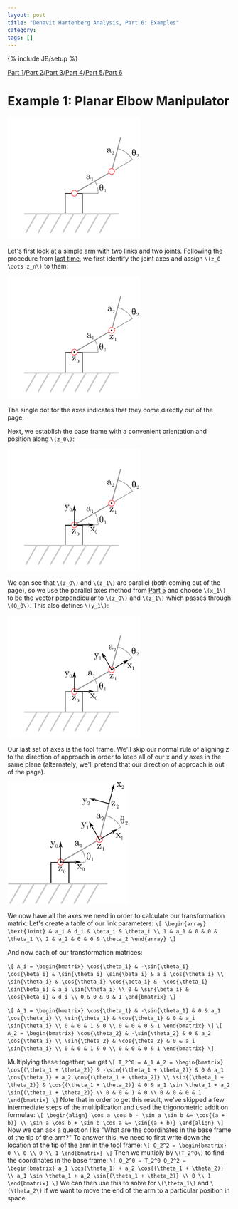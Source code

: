 ```yaml
---
layout: post
title: "Denavit Hartenberg Analysis, Part 6: Examples"
category: 
tags: []
---
```

{% include JB/setup %}

[Part 1](/2012/06/05/denavit-hartenberg-robotic-control/)/[Part 2](/2012/06/09/denavit-hartenberg-for-robotics-part-2-homogeneous-matrices/)/[Part 3](/2012/06/10/denavit-hartenberg-for-robotics-part-3-the-d-h-parameters/)/[Part 4](/2012/06/19/denavit-hartenberg-parameters-part-4-existence-and-uniqueness/)/[Part 5](/2012/06/25/denavit-hartenberg-analysis-part-5-assigning-coordinate-frames/)/[Part 6](/2012/06/27/denavit-hartenberg-analysis-part-6-examples/)

# Example 1: Planar Elbow Manipulator

<img class="svg-figure" src="/img/2012-06-27/planar_elbow_manipulator.svg" style="height:275px">


Let's first look at a simple arm with two links and two joints. Following the procedure from [last time](/2012/06/25/denavit-hartenberg-analysis-part-5-assigning-coordinate-frames#solving_the_entire_arm), we first identify the joint axes and assign `\(z_0 \dots z_n\)` to them:

<img class="svg-figure" src="/img/2012-06-27/planar_elbow_manipulator_z.svg" style="height:275px">

The single dot for the axes indicates that they come directly out of the page.

Next, we establish the base frame with a convenient orientation and position along `\(z_0\)`:

<img class="svg-figure" src="/img/2012-06-27/planar_elbow_manipulator_base.svg" style="height:275px">


We can see that `\(z_0\)` and `\(z_1\)` are parallel (both coming out of the page), so we use the parallel axes method from [Part 5](/2012/06/25/denavit-hartenberg-analysis-part-5-assigning-coordinate-frames#case_2__and__are_parallel) and choose `\(x_1\)` to be the vector perpendicular to `\(z_0\)` and `\(z_1\)` which passes through `\(O_0\)`. This also defines `\(y_1\)`:

<img class="svg-figure" src="/img/2012-06-27/planar_elbow_manipulator_frame1.svg" style="height:275px">


Our last set of axes is the tool frame. We'll skip our normal rule of aligning z to the direction of approach in order to keep all of our x and y axes in the same plane (alternately, we'll pretend that our direction of approach is out of the page).

<img class="svg-figure" src="/img/2012-06-27/planar_elbow_manipulator_frame_n.svg" style="height:275px">


We now have all the axes we need in order to calculate our transformation matrix. Let's create a table of our link parameters:
`\[
\begin{array}
\text{Joint} & a_i & d_i & \beta_i & \theta_i \\
1 & a_1 & 0 & 0 & \theta_1 \\
2 & a_2 & 0 & 0 & \theta_2
\end{array}
\]`

And now each of our transformation matrices:

`\[
A_i = \begin{bmatrix}
\cos{\theta_i} & -\sin{\theta_i} \cos{\beta_i} & \sin{\theta_i} \sin{\beta_i} & a_i \cos{\theta_i} \\
\sin{\theta_i} & \cos{\theta_i} \cos{\beta_i} & -\cos{\theta_i} \sin{\beta_i} & a_i \sin{\theta_i} \\
0 & \sin{\beta_i} & \cos{\beta_i} & d_i \\
0 & 0 & 0 & 1
\end{bmatrix}
\]`

`\[
A_1 = \begin{bmatrix}
\cos{\theta_1} & -\sin{\theta_1} & 0 & a_1 \cos{\theta_i} \\
\sin{\theta_1} & \cos{\theta_1} & 0 & a_i \sin{\theta_i} \\
0 & 0 & 1 & 0 \\
0 & 0 & 0 & 1
\end{bmatrix}
\]`
`\[
A_2 = \begin{bmatrix}
\cos{\theta_2} & -\sin{\theta_2} & 0 & a_2 \cos{\theta_i} \\
\sin{\theta_2} & \cos{\theta_2} & 0 & a_i \sin{\theta_i} \\
0 & 0 & 1 & 0 \\
0 & 0 & 0 & 1
\end{bmatrix}
\]`

Multiplying these together, we get
`\[
T_2^0 = A_1 A_2 = \begin{bmatrix}
\cos{(\theta_1 + \theta_2)} & -\sin{(\theta_1 + \theta_2)} & 0 & a_1 \cos{\theta_1} + a_2 \cos{(\theta_1 + \theta_2)} \\
\sin{(\theta_1 + \theta_2)} & \cos{(\theta_1 + \theta_2)} & 0 & a_1 \sin \theta_1 + a_2 \sin{(\theta_1 + \theta_2)} \\
0 & 0 & 1 & 0 \\
0 & 0 & 0 & 1
\end{bmatrix}
\]`
Note that in order to get this result, we've skipped a few intermediate steps of the multiplication and used the trigonometric addition formulae:
`\[
\begin{align}
\cos a \cos b - \sin a \sin b &= \cos{(a + b)} \\
\sin a \cos b + \sin b \cos a &= \sin{(a + b)}
\end{align}
\]`
Now we can ask a question like "What are the coordinates in the base frame of the tip of the arm?" To answer this, we need to first write down the location of the tip of the arm in the tool frame:
`\[
O_2^2 = \begin{bmatrix}
0 \\ 0 \\ 0 \\ 1
\end{bmatrix}
\]`
Then we multiply by `\(T_2^0\)` to find the coordinates in the base frame:
`\[
O_2^0 = T_2^0 O_2^2 = \begin{bmatrix}
a_1 \cos{\theta_1} + a_2 \cos{(\theta_1 + \theta_2)} \\
a_1 \sin \theta_1 + a_2 \sin{(\theta_1 + \theta_2)} \\
0 \\
1 
\end{bmatrix}
\]`
We can then use this to solve for `\(\theta_1\)` and `\(\theta_2\)` if we want to move the end of the arm to a particular position in space.